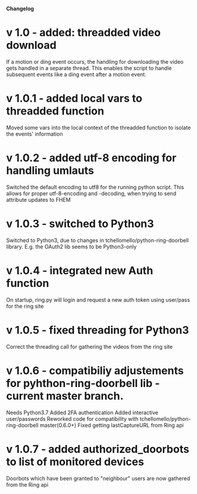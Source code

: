 **Changelog**

# v 1.0 - added: threadded video download

If a motion or ding event occurs, the handling for downloading the video gets handled in a separate thread. This enables the script to handle subsequent events like a ding event after a motion event.

# v 1.0.1 - added local vars to threadded function
Moved some vars into the local context of the threadded function to isolate the events' information

# v 1.0.2 - added utf-8 encoding for handling umlauts
Switched the default encoding to utf8 for the running python script. This allows for proper utf-8-encoding and -decoding, when trying to send attribute updates to FHEM

# v 1.0.3 - switched to Python3
Switched to Python3, due to changes in tchellomello/python-ring-doorbell
library. E.g. the OAuth2 lib seems to be Python3-only

# v 1.0.4 - integrated new Auth function
On startup, ring.py will login and request a new auth token using user/pass for the ring site

# v 1.0.5 - fixed threading for Python3
Correct the threading call for gathering the videos from the ring site

# v 1.0.6 - compatibiliy adjustements for pyhthon-ring-doorbell lib - current master branch.
Needs Python3.7
Added 2FA authentication
Added interactive user/passwords
Reworked code for compatibility with tchellomello/python-ring-doorbell master(0.6.0+)
Fixed getting lastCaptureURL from Ring api

# v 1.0.7 - added authorized_doorbots to list of monitored devices
Doorbots which have been granted to "neighbour" users are now gathered from
the Ring api
